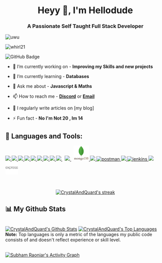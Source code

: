 <h1 align="center">Heyy 👋, I'm Hellodude</h1>


<h3 align="center">A Passionate Self Taught Full Stack Developer</h3>
<div align="left"><img alt="uwu"src="https://discord.c99.nl/widget/theme-2/774913651349127169.png"></div>




<p align="left"> <img src="https://komarev.com/ghpvc/?username=CrystalAndQuard&label=Profile%20views&color=0dd3b2&style=flat-square" alt="whirl21" /> </p> </p>
 <p href="https://github.com/CrystalAndQuard?tab=followers"><img src="https://img.shields.io/github/followers/CrystalAndQuard?label=Followers&style=flat-square" alt="GitHub Badge"></a>



- 🔭 I’m currently working on - **Improving my Skills and new projects**

- 🌱 I’m currently learning - **Databases**

- 💬 Ask me about - **Javascript & Maths**

- 📫 How to reach me - [**Discord**](https://discord.com/users/774913651349127169) or [**Email**](aryanbh480@gmail.com) 

- 📝 I regularly write articles on [my blog]

- ⚡ Fun fact - **No I'm Not 20 , Im 14**




## 🚀 Languages and Tools:

<p align="left"> 
    <a href="https://www.java.com" target="_blank"> <img src="https://img.icons8.com/color/48/000000/java-coffee-cup-logo.png"/> </a>
    <a href="https://reactjs.org/" target="_blank"> <img src="https://img.icons8.com/color/48/000000/react-native.png"/> </a>
    <a href="https://spring.io/projects/spring-boot" target="_blank"> <img src="https://img.icons8.com/color/48/000000/spring-logo.png"/> </a> 
    <a href="https://developer.mozilla.org/en-US/docs/Web/JavaScript" target="_blank"> <img src="https://img.icons8.com/color/48/000000/javascript.png"/> </a> 
    <a href="https://www.w3.org/html/" target="_blank"> <img src="https://img.icons8.com/color/48/000000/html-5.png"/> </a> 
    <a href="https://www.w3schools.com/css/" target="_blank"> <img src="https://img.icons8.com/color/48/000000/css3.png"/> </a> 
    <a href="https://getbootstrap.com" target="_blank"> <img src="https://img.icons8.com/color/48/000000/bootstrap.png"/> </a> 
    <a href="https://www.python.org" target="_blank"> <img src="https://img.icons8.com/color/48/000000/python.png"/> </a> 
    <a style="padding-right:8px;" href="https://nodejs.org" target="_blank"> <img src="https://img.icons8.com/color/48/000000/nodejs.png"/> </a> 
    <a style="padding-right:8px;" href="https://www.mysql.com/" target="_blank"> <img src="https://img.icons8.com/fluent/50/000000/mysql-logo.png"/> </a>
    <a href="https://www.mongodb.com/" target="_blank"> <img src="https://raw.githubusercontent.com/devicons/devicon/master/icons/mongodb/mongodb-original-wordmark.svg" alt="mongodb" width="48" height="48"/> </a> 
    <a href="https://firebase.google.com/" target="_blank"> <img src="https://img.icons8.com/color/48/000000/firebase.png"/> </a> 
    <a href="https://postman.com" target="_blank"> <img src="https://www.vectorlogo.zone/logos/getpostman/getpostman-icon.svg" alt="postman" width="45" height="45"/> </a>   
    <a href="https://git-scm.com/" target="_blank"> <img src="https://img.icons8.com/color/48/000000/git.png"/> </a> 
    <a href="https://www.jenkins.io" target="_blank"> <img src="https://www.vectorlogo.zone/logos/jenkins/jenkins-icon.svg" alt="jenkins" width="48" height="48"/> </a> 
    <a href="https://redux.js.org" target="_blank"> <img src="https://img.icons8.com/color/48/000000/redux.png"/> </a>
    <a href="https://expressjs.com" target="_blank"> <img src="https://raw.githubusercontent.com/devicons/devicon/master/icons/express/express-original-wordmark.svg" alt="express" width="40" height="40"/> </a>
</p>

<!-- [![React Badge](https://img.shields.io/badge/-React-61DBFB?style=for-the-badge&labelColor=black&logo=react&logoColor=61DBFB)](#)  [![Javascript Badge](https://img.shields.io/badge/-Javascript-F0DB4F?style=for-the-badge&labelColor=black&logo=javascript&logoColor=F0DB4F)](#) [![Typescript Badge](https://img.shields.io/badge/-Typescript-007acc?style=for-the-badge&labelColor=black&logo=typescript&logoColor=007acc)](#) [![Nodejs Badge](https://img.shields.io/badge/-Nodejs-3C873A?style=for-the-badge&labelColor=black&logo=node.js&logoColor=3C873A)](#) [![GraphQL Badge](https://img.shields.io/badge/-GraphQl-e535ab?style=for-the-badge&labelColor=black&logo=node.js&logoColor=e535ab)](#) -->
<br/>

<p align="center">
    <a href="https://github.com/CrystalAndQuard/github-readme-streak-stats">
        <img title="🔥 Get streak stats for your profile at git.io/streak-stats" alt="CrystalAndQuard's streak" src="https://github-readme-streak-stats.herokuapp.com/?user=SubhamRaoniar28&theme=black-ice&hide_border=true&stroke=0000&background=060A0CD0"/>
    </a>
</p>

## 📊 My Github Stats

  <br/>
    <a href="https://github.com/CrystalAndQuard/github-readme-stats"><img alt="CrystalAndQuard's Github Stats" src="https://github-readme-stats.vercel.app/api?username=CrystalAndQuard&show_icons=true&count_private=true&theme=react&hide_border=true&bg_color=0D1117" /></a>
  <a href="https://github.com/CrystalAndQuard/github-readme-stats"><img alt="CrystalAndQuard's Top Languages" src="https://github-readme-stats.vercel.app/api/top-langs/?username=CrystalAndQuard&langs_count=8&count_private=true&layout=compact&theme=react&hide_border=true&bg_color=0D1117" /></a>
  <br/>
  <b>Note:</b> Top languages is only a metric of the languages my public code consists of and doesn't reflect experience or skill level.


<br/>
<br/>

<a href="https://github.com/CrystalAndQuard/github-readme-activity-graph"><img alt="Subham Raoniar's Activity Graph" src="https://activity-graph.herokuapp.com/graph?username=CrystalAndQuard&bg_color=0D1117&color=5BCDEC&line=5BCDEC&point=FFFFFF&hide_border=true" /></a>

<br/>
<br/>


